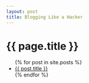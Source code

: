 ```yaml
---
layout: post
title: Blogging Like a Hacker
---
```


<h1>{{ page.title }}</h1>

<ul>
  {% for post in site.posts %}
    <li>
      <a href="{{ post.url }}">{{ post.title }}</a>
    </li>
  {% endfor %}
</ul>
